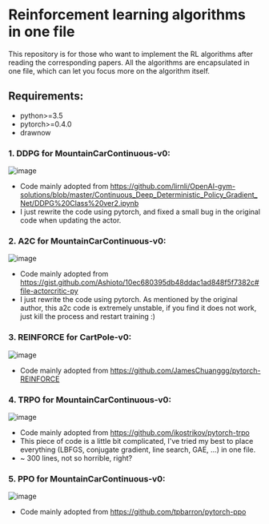 # Reinforcement learning algorithms **in one file**

This repository is for those who want to implement the RL algorithms after reading the corresponding papers.
All the algorithms are encapsulated in one file, which can let you focus more on the algorithm itself.

## Requirements:
- python>=3.5
- pytorch>=0.4.0
- drawnow

### 1. DDPG for MountainCarContinuous-v0:
![image](https://github.com/zzzxxxttt/pytorch_rl_iof/blob/master/figures/ddpg_mtcar.png)

- Code mainly adopted from https://github.com/lirnli/OpenAI-gym-solutions/blob/master/Continuous_Deep_Deterministic_Policy_Gradient_Net/DDPG%20Class%20ver2.ipynb
- I just rewrite the code using pytorch, and fixed a small bug in the original code when updating the actor.

### 2. A2C for MountainCarContinuous-v0:
![image](https://github.com/zzzxxxttt/pytorch_rl_iof/blob/master/figures/a2c_mtcar.png)

- Code mainly adopted from https://gist.github.com/Ashioto/10ec680395db48ddac1ad848f5f7382c#file-actorcritic-py
- I just rewrite the code using pytorch. As mentioned by the original author, this a2c code is extremely unstable, if you find it does not work, just kill the process and restart training :)

### 3. REINFORCE for CartPole-v0:
![image](https://github.com/zzzxxxttt/pytorch_rl_iof/blob/master/figures/reinforce_cartp.png)

- Code mainly adopted from https://github.com/JamesChuanggg/pytorch-REINFORCE

### 4. TRPO for MountainCarContinuous-v0:
![image](https://github.com/zzzxxxttt/pytorch_rl_iof/blob/master/figures/trpo_mtcar.png)

- Code mainly adopted from https://github.com/ikostrikov/pytorch-trpo
- This piece of code is a little bit complicated, I've tried my best to place everything (LBFGS, conjugate gradient, line search, GAE, ...) in one file.
- ~ 300 lines, not so horrible, right?

### 5. PPO for MountainCarContinuous-v0:
![image](https://github.com/zzzxxxttt/pytorch_rl_iof/blob/master/figures/ppo_mtcar.png)

- Code mainly adopted from https://github.com/tpbarron/pytorch-ppo

